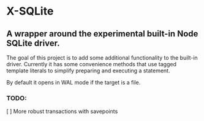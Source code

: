 # X-SQLite

## A wrapper around the experimental built-in Node SQLite driver.

The goal of this project is to add some additional functionality to the built-in driver.
Currently it has some convenience methods that use tagged template literals to simplify preparing and executing a statement.

By default it opens in WAL mode if the target is a file.

### TODO:

[ ] More robust transactions with savepoints
